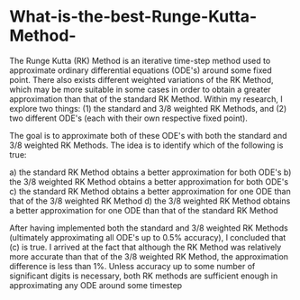 # What-is-the-best-Runge-Kutta-Method-

The Runge Kutta (RK) Method is an iterative time-step method used to approximate ordinary differential equations (ODE's) around some fixed point. There also exists different weighted variations of the RK Method, which may be more suitable in some cases in order to obtain a greater approximation than that of the standard RK Method. Within my research, I explore two things: (1) the standard and 3/8 weighted RK Methods, and (2) two different ODE's (each with their own respective fixed point).

The goal is to approximate both of these ODE's with both the standard and 3/8 weighted RK Methods. The idea is to identify which of the following is true:

 a) the standard RK Method obtains a better approximation for both ODE's
 b) the 3/8 weighted RK Method obtains a better approximation for both ODE's
 c) the standard RK Method obtains a better approximation for one ODE than that of
    the 3/8 weighted RK Method
 d) the 3/8 weighted RK Method obtains a better approximation for one ODE than that of
    the standard RK Method

After having implemented both the standard and 3/8 weighted RK Methods (ultimately approximating all ODE's up to 0.5% accuracy), I concluded that (c) is true. I arrived at the fact that although the RK Method was relatively more accurate than that of the 3/8 weighted RK Method, the approximation difference is less than 1%. Unless accuracy up to some number of significant digits is necessary, both RK methods are sufficient enough in approximating any ODE around some timestep
